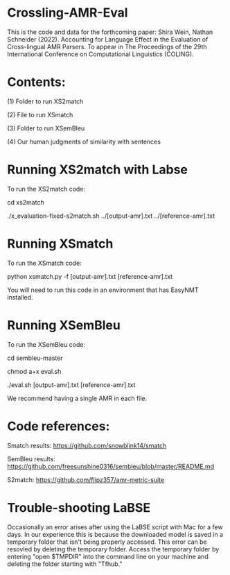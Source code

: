 # Crossling-AMR-Eval

This is the code and data for the forthcoming paper:
Shira Wein, Nathan Schneider (2022). Accounting for Language Effect in the Evaluation of Cross-lingual AMR Parsers. To appear in The Proceedings of the 29th International Conference on Computational Linguistics (COLING).

# Contents:
(1) Folder to run XS2match

(2) File to run XSmatch

(3) Folder to run XSemBleu

(4) Our human judgments of similarity with sentences

# Running XS2match with Labse

To run the XS2match code:

cd xs2match

./x_evaluation-fixed-s2match.sh ../[output-amr].txt ../[reference-amr].txt

# Running XSmatch

To run the XSmatch code:

python xsmatch.py -f [output-amr].txt [reference-amr].txt

You will need to run this code in an environment that has EasyNMT installed.

# Running XSemBleu

To run the XSemBleu code:

cd sembleu-master

chmod a+x eval.sh

./eval.sh [output-amr].txt [reference-amr].txt

We recommend having a single AMR in each file.

# Code references:

Smatch results: https://github.com/snowblink14/smatch

SemBleu results: https://github.com/freesunshine0316/sembleu/blob/master/README.md

S2match: https://github.com/flipz357/amr-metric-suite


# Trouble-shooting LaBSE
Occasionally an error arises after using the LaBSE script with Mac for a few days. In our experience this is because the downloaded model is saved in a temporary folder that isn't being properly accessed. This error can be resovled by deleting the temporary folder. Access the temporary folder by entering "open $TMPDIR" into the command line on your machine and deleting the folder starting with "Tfhub."
